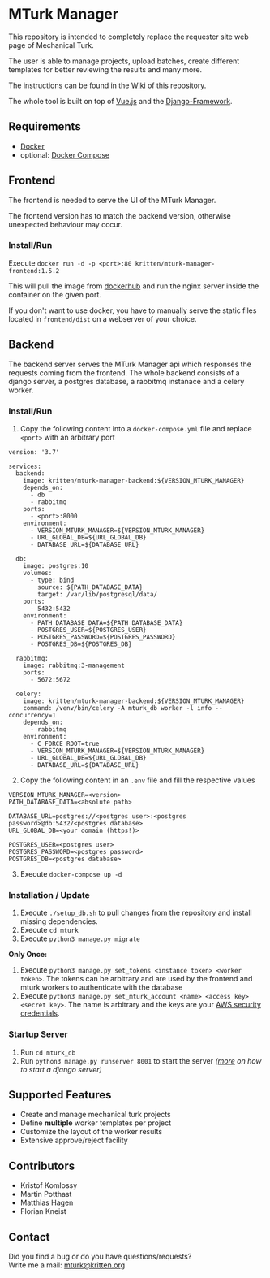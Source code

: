 # MTurk Manager
This repository is intended to completely replace the requester site web page of Mechanical Turk.

The user is able to manage projects, upload batches, create different templates for better reviewing the results and many more.

The instructions can be found in the [Wiki](https://github.com/webis-de/mturk-manager/wiki) of this repository.  

The whole tool is built on top of [Vue.js](https://vuejs.org/) and the [Django-Framework](https://www.djangoproject.com/).  

## Requirements
* [Docker](https://docs.docker.com/)
* optional: [Docker Compose](https://docs.docker.com/compose/)

## Frontend
The frontend is needed to serve the UI of the MTurk Manager.

The frontend version has to match the backend version, otherwise unexpected behaviour may occur.

### Install/Run
Execute `docker run -d -p <port>:80 kritten/mturk-manager-frontend:1.5.2`

This will pull the image from [dockerhub](https://hub.docker.com/) and run the nginx server inside the container on the given port.


If you don't want to use docker, you have to manually serve the static files located in `frontend/dist` on a webserver of your choice.

## Backend
The backend server serves the MTurk Manager api which responses the requests coming from the frontend.
The whole backend consists of a django server, a postgres database, a rabbitmq instanace and a celery worker.

### Install/Run
1. Copy the following content into a `docker-compose.yml` file and replace `<port>` with an arbitrary port 
```
version: '3.7'

services:
  backend:
    image: kritten/mturk-manager-backend:${VERSION_MTURK_MANAGER}
    depends_on:
      - db
      - rabbitmq
    ports:
      - <port>:8000
    environment:
      - VERSION_MTURK_MANAGER=${VERSION_MTURK_MANAGER}
      - URL_GLOBAL_DB=${URL_GLOBAL_DB}
      - DATABASE_URL=${DATABASE_URL}

  db:
    image: postgres:10
    volumes:
      - type: bind
        source: ${PATH_DATABASE_DATA}
        target: /var/lib/postgresql/data/
    ports:
      - 5432:5432
    environment:
      - PATH_DATABASE_DATA=${PATH_DATABASE_DATA}
      - POSTGRES_USER=${POSTGRES_USER}
      - POSTGRES_PASSWORD=${POSTGRES_PASSWORD}
      - POSTGRES_DB=${POSTGRES_DB}

  rabbitmq:
    image: rabbitmq:3-management
    ports:
      - 5672:5672

  celery:
    image: kritten/mturk-manager-backend:${VERSION_MTURK_MANAGER}
    command: /venv/bin/celery -A mturk_db worker -l info --concurrency=1
    depends_on:
      - rabbitmq
    environment:
      - C_FORCE_ROOT=true
      - VERSION_MTURK_MANAGER=${VERSION_MTURK_MANAGER}
      - URL_GLOBAL_DB=${URL_GLOBAL_DB}
      - DATABASE_URL=${DATABASE_URL}
```

2. Copy the following content in an `.env` file and fill the respective values
```
VERSION_MTURK_MANAGER=<version>
PATH_DATABASE_DATA=<absolute path>

DATABASE_URL=postgres://<postgres user>:<postgres password>@db:5432/<postgres database>
URL_GLOBAL_DB=<your domain (https!)>

POSTGRES_USER=<postgres user>
POSTGRES_PASSWORD=<postgres password>
POSTGRES_DB=<postgres database>
```

3. Execute `docker-compose up -d`

### Installation / Update
1. Execute `./setup_db.sh` to pull changes from the repository and install missing dependencies.
2. Execute `cd mturk`
3. Execute `python3 manage.py migrate`

**Only Once:**

1. Execute `python3 manage.py set_tokens <instance token> <worker token>`. The tokens can be arbitrary and are used by the frontend and mturk workers to authenticate with the database
2. Execute `python3 manage.py set_mturk_account <name> <access key> <secret key>`. The name is arbitrary and the keys are your [AWS security credentials](https://docs.aws.amazon.com/AWSMechTurk/latest/AWSMechanicalTurkGettingStartedGuide/SetUp.html).

### Startup Server
1. Run `cd mturk_db`
2. Run `python3 manage.py runserver 8001` to start the server _([more](https://docs.djangoproject.com/en/2.2/ref/django-admin/#django-admin-runserver) on how to start a django server)_

## Supported Features
* Create and manage mechanical turk projects
* Define **multiple** worker templates per project
* Customize the layout of the worker results
* Extensive approve/reject facility

## Contributors
* Kristof Komlossy
* Martin Potthast
* Matthias Hagen
* Florian Kneist

## Contact
Did you find a bug or do you have questions/requests?  
Write me a mail: mturk@kritten.org

